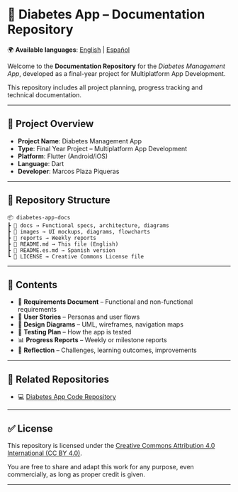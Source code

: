 # 📘 Diabetes App – Documentation Repository

🌍 **Available languages**: [English](README.md) | [Español](README.es.md)

Welcome to the **Documentation Repository** for the *Diabetes Management App*, developed as a final-year project for Multiplatform App Development.

This repository includes all project planning, progress tracking and technical documentation.

---

## 📌 Project Overview

- **Project Name**: Diabetes Management App  
- **Type**: Final Year Project – Multiplatform App Development  
- **Platform**: Flutter (Android/iOS)  
- **Language**: Dart  
- **Developer**: Marcos Plaza Piqueras

---

## 📁 Repository Structure

```plaintext
📦 diabetes-app-docs
┣ 📂 docs → Functional specs, architecture, diagrams
┣ 📂 images → UI mockups, diagrams, flowcharts
┣ 📂 reports → Weekly reports
┣ 📜 README.md → This file (English)
┣ 📜 README.es.md → Spanish version
┗ 📜 LICENSE → Creative Commons License file
```

---

## 📄 Contents

- 📄 **Requirements Document** – Functional and non-functional requirements  
- 🧭 **User Stories** – Personas and user flows  
- 📐 **Design Diagrams** – UML, wireframes, navigation maps  
- 🧪 **Testing Plan** – How the app is tested  
- 📊 **Progress Reports** – Weekly or milestone reports  
- 🧠 **Reflection** – Challenges, learning outcomes, improvements

---

## 🔗 Related Repositories

- 💻 [Diabetes App Code Repository](https://github.com/marcosplaza0/diabetes-app)

---

## ✅ License

This repository is licensed under the [Creative Commons Attribution 4.0 International (CC BY 4.0)](https://creativecommons.org/licenses/by/4.0/).

You are free to share and adapt this work for any purpose, even commercially, as long as proper credit is given.

---
